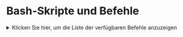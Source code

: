 # Bash-Skripte und Befehle

<details>
  <summary>Klicken Sie hier, um die Liste der verfügbaren Befehle anzuzeigen</summary>

  ```markdown
  $(curl -s https://raw.githubusercontent.com/CreaMate-Consulting/bash-scripts-for-ubuntu/main/commands.md)
